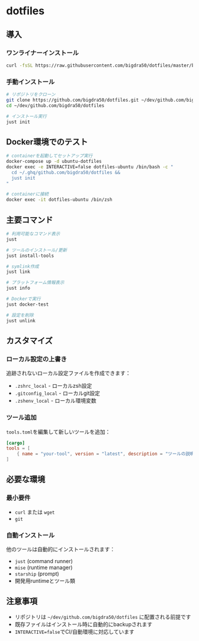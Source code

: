 # dotfiles

## 導入

### ワンライナーインストール

```bash
curl -fsSL https://raw.githubusercontent.com/bigdra50/dotfiles/master/bootstrap | bash
```

### 手動インストール

```bash
# リポジトリをクローン
git clone https://github.com/bigdra50/dotfiles.git ~/dev/github.com/bigdra50/dotfiles
cd ~/dev/github.com/bigdra50/dotfiles

# インストール実行
just init
```

## Docker環境でのテスト

```bash
# containerを起動してセットアップ実行
docker-compose up -d ubuntu-dotfiles
docker exec -e INTERACTIVE=false dotfiles-ubuntu /bin/bash -c "
  cd ~/.ghq/github.com/bigdra50/dotfiles &&
  just init
"

# containerに接続
docker exec -it dotfiles-ubuntu /bin/zsh
```

## 主要コマンド

```bash
# 利用可能なコマンド表示
just

# ツールのインストール/更新
just install-tools

# symlink作成
just link

# プラットフォーム情報表示
just info

# Dockerで実行
just docker-test

# 設定を削除
just unlink
```

## カスタマイズ

### ローカル設定の上書き

追跡されないローカル設定ファイルを作成できます：

- `.zshrc_local` - ローカルzsh設定
- `.gitconfig_local` - ローカルgit設定
- `.zshenv_local` - ローカル環境変数

### ツール追加

`tools.toml`を編集して新しいツールを追加：

```toml
[cargo]
tools = [
    { name = "your-tool", version = "latest", description = "ツールの説明" }
]
```

## 必要な環境

### 最小要件

- `curl` または `wget`
- `git`

### 自動インストール

他のツールは自動的にインストールされます：

- `just` (command runner)
- `mise` (runtime manager)
- `starship` (prompt)
- 開発用runtimeとツール類

## 注意事項

- リポジトリは `~/dev/github.com/bigdra50/dotfiles` に配置される前提です
- 既存ファイルはインストール時に自動的にbackupされます
- `INTERACTIVE=false`でCI/自動環境に対応しています

